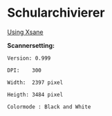 # Schularchivierer


                           
                
[Using Xsane](https://wiki.ubuntuusers.de/XSane/)

**Scannersetting:**

    Version: 0.999

    DPI:    300

    Width:  2397 pixel

    Heigth: 3484 pixel

    Colormode : Black and White

